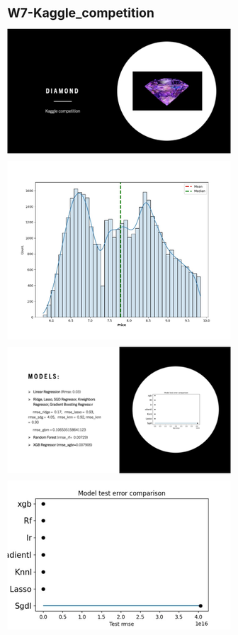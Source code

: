 # W7-Kaggle_competition

![Imagen_text](https://github.com/Carmen-r/W7-Kaggle_competition/blob/main/images/diamond.jpg)

![Imagen_text](https://github.com/Carmen-r/W7-Kaggle_competition/blob/main/images/Target.jpg)

![Imagen_text](https://github.com/Carmen-r/W7-Kaggle_competition/blob/main/images/conclusion.jpg)

![Imagen_text](https://github.com/Carmen-r/W7-Kaggle_competition/blob/main/images/Comparation.jpg)
